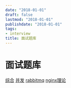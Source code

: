 ```yaml
---
date: "2018-01-01"
draft: false
lastmod: "2018-01-01"
publishdate: "2018-01-01"
tags:
- interview
title: 面试题库
---
```

# 面试题库
[综合](https://hit-alibaba.github.io/interview/)
[并发](https://blog.csdn.net/qq_34039315/article/details/78549311)
[rabbitmq](https://www.cnblogs.com/starcrm/p/10619449.html)
[nginx理论](https://blog.csdn.net/Y0Q2T57s/article/details/88084000)
   